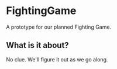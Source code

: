 # FightingGame
 A prototype for our planned Fighting Game.

## What is it about?
 No clue. We'll figure it out as we go along.